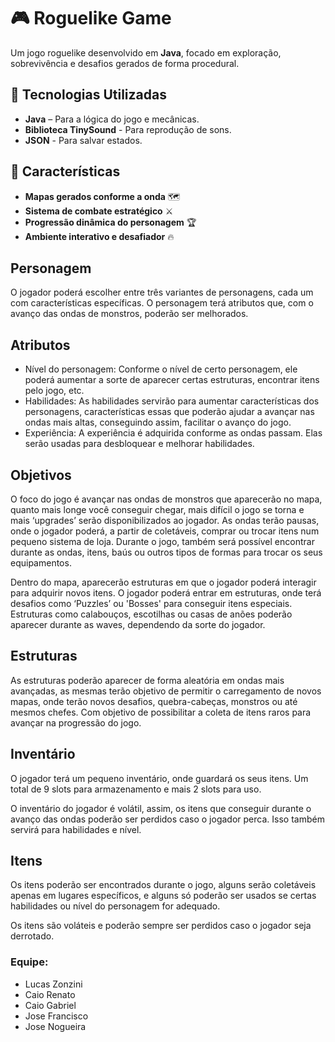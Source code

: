 # 🎮 Roguelike Game  

Um jogo roguelike desenvolvido em **Java**, focado em exploração, sobrevivência e desafios gerados de forma
procedural.  

## 🚀 Tecnologias Utilizadas  
- **Java** – Para a lógica do jogo e mecânicas.  
- **Biblioteca TinySound** - Para reprodução de sons.
- **JSON** - Para salvar estados.

## 🎲 Características  
- **Mapas gerados conforme a onda** 🗺️  
- **Sistema de combate estratégico** ⚔️  
- **Progressão dinâmica do personagem** 🏆  
- **Ambiente interativo e desafiador** 🔥

## Personagem
O jogador poderá escolher entre três variantes de personagens,
cada um com características específicas. 
O personagem terá atributos que, com o avanço das ondas de monstros, poderão ser melhorados.

## Atributos
- Nível do personagem: Conforme o nível de certo personagem, ele poderá aumentar a sorte de aparecer
certas estruturas, encontrar itens pelo jogo, etc.
- Habilidades: As habilidades servirão para aumentar características dos personagens, características
essas que poderão ajudar a avançar nas ondas mais altas, conseguindo assim, facilitar o avanço do jogo.
- Experiência: A experiência é adquirida conforme as ondas passam. Elas serão usadas para desbloquear e
melhorar habilidades.


## Objetivos
O foco do jogo é avançar nas ondas de monstros que aparecerão no mapa, quanto mais longe você
conseguir chegar, mais difícil o jogo se torna e mais ‘upgrades’ serão disponibilizados ao jogador.
As ondas terão pausas, onde o jogador poderá, a partir de coletáveis, comprar ou trocar itens num
pequeno sistema de loja. Durante o jogo, também será possível encontrar durante as ondas, itens, baús
ou outros tipos de formas para trocar os seus equipamentos.

Dentro do mapa, aparecerão estruturas em que o jogador poderá interagir para adquirir novos itens.
O jogador poderá entrar em estruturas, onde terá desafios como ‘Puzzles’ ou 'Bosses' para conseguir itens
especiais. Estruturas como calabouços, escotilhas ou casas de anões poderão aparecer durante as waves, 
dependendo da sorte do jogador.

## Estruturas
As estruturas poderão aparecer de forma aleatória em ondas mais avançadas, as mesmas terão objetivo de
permitir o carregamento de novos mapas, onde terão novos desafios, quebra-cabeças, monstros ou até 
mesmos chefes. Com objetivo de possibilitar a coleta de itens raros para avançar na progressão do jogo.

## Inventário
O jogador terá um pequeno inventário, onde guardará os seus itens. Um total de 9 slots para armazenamento
e mais 2 slots para uso. 

O inventário do jogador é volátil, assim, os itens que conseguir durante o avanço das ondas poderão ser perdidos
caso o jogador perca. Isso também servirá para habilidades e nível.

## Itens
Os itens poderão ser encontrados durante o jogo, alguns serão coletáveis apenas em lugares específicos, e 
alguns só poderão ser usados se certas habilidades ou nível do personagem for adequado.

Os itens são voláteis e poderão sempre ser perdidos caso o jogador seja derrotado.

### Equipe: 
- Lucas Zonzini
- Caio Renato
- Caio Gabriel
- Jose Francisco
- Jose Nogueira


